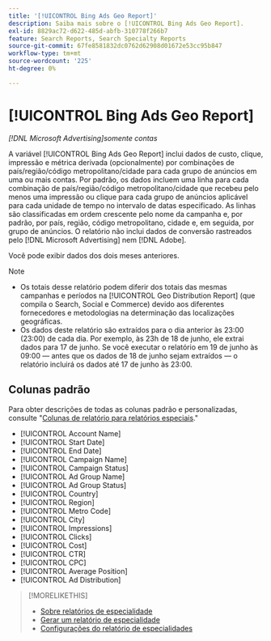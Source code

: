 ```yaml
---
title: '[!UICONTROL Bing Ads Geo Report]'
description: Saiba mais sobre o [!UICONTROL Bing Ads Geo Report].
exl-id: 8829ac72-d622-485d-abfb-310778f266b7
feature: Search Reports, Search Specialty Reports
source-git-commit: 67fe8581832dc0762d62908d01672e53cc95b847
workflow-type: tm+mt
source-wordcount: '225'
ht-degree: 0%

---
```


# [!UICONTROL Bing Ads Geo Report]

*[!DNL Microsoft Advertising]somente contas*

A variável [!UICONTROL Bing Ads Geo Report] inclui dados de custo, clique, impressão e métrica derivada (opcionalmente) por combinações de país/região/código metropolitano/cidade para cada grupo de anúncios em uma ou mais contas. Por padrão, os dados incluem uma linha para cada combinação de país/região/código metropolitano/cidade que recebeu pelo menos uma impressão ou clique para cada grupo de anúncios aplicável para cada unidade de tempo no intervalo de datas especificado. As linhas são classificadas em ordem crescente pelo nome da campanha e, por padrão, por país, região, código metropolitano, cidade e, em seguida, por grupo de anúncios. O relatório não inclui dados de conversão rastreados pelo [!DNL Microsoft Advertising] nem [!DNL Adobe].

Você pode exibir dados dos dois meses anteriores.

>[!NOTE]
>
>* Os totais desse relatório podem diferir dos totais das mesmas campanhas e períodos na [!UICONTROL Geo Distribution Report] (que compila o Search, Social e Commerce) devido aos diferentes fornecedores e metodologias na determinação das localizações geográficas.
>* Os dados deste relatório são extraídos para o dia anterior às 23:00 (23:00) de cada dia. Por exemplo, às 23h de 18 de junho, ele extrai dados para 17 de junho. Se você executar o relatório em 19 de junho às 09:00 — antes que os dados de 18 de junho sejam extraídos — o relatório incluirá os dados até 17 de junho às 23:00.

## Colunas padrão

Para obter descrições de todas as colunas padrão e personalizadas, consulte &quot;[Colunas de relatório para relatórios especiais](specialty-report-columns.md).&quot;

* [!UICONTROL Account Name]
* [!UICONTROL Start Date]
* [!UICONTROL End Date]
* [!UICONTROL Campaign Name]
* [!UICONTROL Campaign Status]
* [!UICONTROL Ad Group Name]
* [!UICONTROL Ad Group Status]
* [!UICONTROL Country]
* [!UICONTROL Region]
* [!UICONTROL Metro Code]
* [!UICONTROL City]
* [!UICONTROL Impressions]
* [!UICONTROL Clicks]
* [!UICONTROL Cost]
* [!UICONTROL CTR]
* [!UICONTROL CPC]
* [!UICONTROL Average Position]
* [!UICONTROL Ad Distribution]

>[!MORELIKETHIS]
>
>* [Sobre relatórios de especialidade](specialty-report-about.md)
>* [Gerar um relatório de especialidade](specialty-report-generate.md)
>* [Configurações do relatório de especialidades](specialty-report-settings.md)
